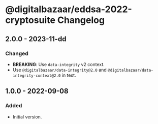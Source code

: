 # @digitalbazaar/eddsa-2022-cryptosuite Changelog

## 2.0.0 - 2023-11-dd

### Changed
- **BREAKING**: Use `data-integrity` v2 context.
- Use `@digitalbazaar/data-integrity@2.0` and
  `@digitalbazaar/data-integrity-context@2.0` in test.

## 1.0.0 - 2022-09-08

### Added
- Initial version.
